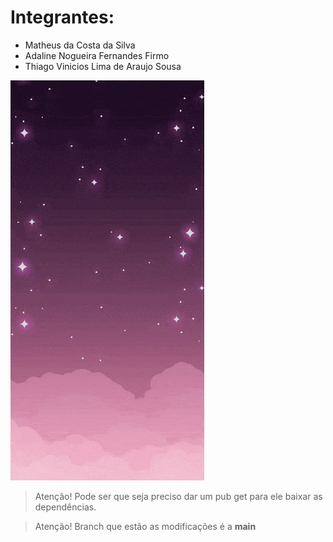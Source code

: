 # Integrantes:
* Matheus da Costa da Silva
* Adaline Nogueira Fernandes Firmo
* Thiago Vinicios Lima de Araujo Sousa

![](assets/images/optimized_presentation.gif)

> Atenção! Pode ser que seja preciso dar um pub get para ele baixar as dependências.

> Atenção! Branch que estão as modificações é a **main**
